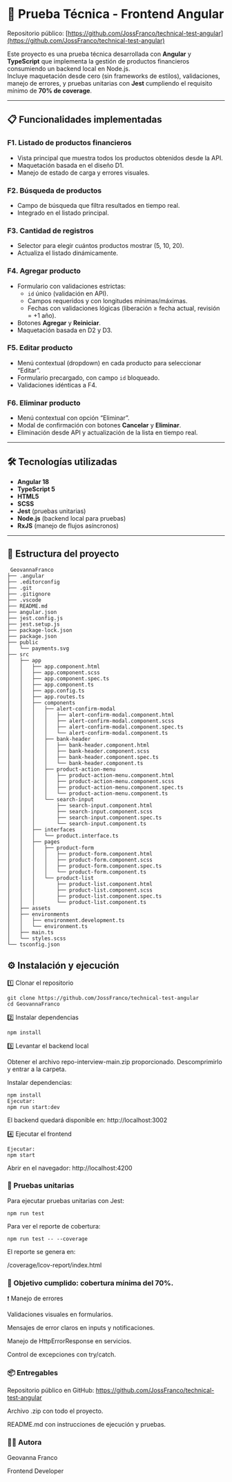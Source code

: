 # 🏦 Prueba Técnica - Frontend Angular

Repositorio público: [https://github.com/JossFranco/technical-test-angular](https://github.com/JossFranco/technical-test-angular)

Este proyecto es una prueba técnica desarrollada con **Angular** y **TypeScript** que implementa la gestión de productos financieros consumiendo un backend local en Node.js.  
Incluye maquetación desde cero (sin frameworks de estilos), validaciones, manejo de errores, y pruebas unitarias con **Jest** cumpliendo el requisito mínimo de **70% de coverage**.

---

## 📋 Funcionalidades implementadas

### F1. Listado de productos financieros
- Vista principal que muestra todos los productos obtenidos desde la API.
- Maquetación basada en el diseño D1.
- Manejo de estado de carga y errores visuales.

### F2. Búsqueda de productos
- Campo de búsqueda que filtra resultados en tiempo real.
- Integrado en el listado principal.

### F3. Cantidad de registros
- Selector para elegir cuántos productos mostrar (5, 10, 20).
- Actualiza el listado dinámicamente.

### F4. Agregar producto
- Formulario con validaciones estrictas:
  - `id` único (validación en API).
  - Campos requeridos y con longitudes mínimas/máximas.
  - Fechas con validaciones lógicas (liberación ≥ fecha actual, revisión = +1 año).
- Botones **Agregar** y **Reiniciar**.
- Maquetación basada en D2 y D3.

### F5. Editar producto
- Menú contextual (dropdown) en cada producto para seleccionar “Editar”.
- Formulario precargado, con campo `id` bloqueado.
- Validaciones idénticas a F4.

### F6. Eliminar producto
- Menú contextual con opción “Eliminar”.
- Modal de confirmación con botones **Cancelar** y **Eliminar**.
- Eliminación desde API y actualización de la lista en tiempo real.

---

## 🛠 Tecnologías utilizadas

- **Angular 18**
- **TypeScript 5**
- **HTML5**
- **SCSS**
- **Jest** (pruebas unitarias)
- **Node.js** (backend local para pruebas)
- **RxJS** (manejo de flujos asíncronos)

---

## 📂 Estructura del proyecto

```
 GeovannaFranco
├── .angular
├── .editorconfig
├── .git
├── .gitignore
├── .vscode
├── README.md
├── angular.json
├── jest.config.js
├── jest.setup.js
├── package-lock.json
├── package.json
├── public
│   └── payments.svg
├── src
│   ├── app
│   │   ├── app.component.html
│   │   ├── app.component.scss
│   │   ├── app.component.spec.ts
│   │   ├── app.component.ts
│   │   ├── app.config.ts
│   │   ├── app.routes.ts
│   │   ├── components
│   │   │   ├── alert-confirm-modal
│   │   │   │   ├── alert-confirm-modal.component.html
│   │   │   │   ├── alert-confirm-modal.component.scss
│   │   │   │   ├── alert-confirm-modal.component.spec.ts
│   │   │   │   └── alert-confirm-modal.component.ts
│   │   │   ├── bank-header
│   │   │   │   ├── bank-header.component.html
│   │   │   │   ├── bank-header.component.scss
│   │   │   │   ├── bank-header.component.spec.ts
│   │   │   │   └── bank-header.component.ts
│   │   │   ├── product-action-menu
│   │   │   │   ├── product-action-menu.component.html
│   │   │   │   ├── product-action-menu.component.scss
│   │   │   │   ├── product-action-menu.component.spec.ts
│   │   │   │   └── product-action-menu.component.ts
│   │   │   └── search-input
│   │   │       ├── search-input.component.html
│   │   │       ├── search-input.component.scss
│   │   │       ├── search-input.component.spec.ts
│   │   │       └── search-input.component.ts
│   │   ├── interfaces
│   │   │   └── product.interface.ts
│   │   ├── pages
│   │   │   ├── product-form
│   │   │   │   ├── product-form.component.html
│   │   │   │   ├── product-form.component.scss
│   │   │   │   ├── product-form.component.spec.ts
│   │   │   │   └── product-form.component.ts
│   │   │   └── product-list
│   │   │       ├── product-list.component.html
│   │   │       ├── product-list.component.scss
│   │   │       ├── product-list.component.spec.ts
│   │   │       └── product-list.component.ts
│   ├── assets
│   ├── environments
│   │   ├── environment.development.ts
│   │   └── environment.ts
│   ├── main.ts
│   └── styles.scss
└── tsconfig.json
 ```



## ⚙️ Instalación y ejecución
 1️⃣ Clonar el repositorio
 ```
git clone https://github.com/JossFranco/technical-test-angular
cd GeovannaFranco
```

 2️⃣ Instalar dependencias

 ```
npm install
```

 3️⃣ Levantar el backend local

Obtener el archivo repo-interview-main.zip proporcionado.
Descomprimirlo y entrar a la carpeta.

Instalar dependencias:

```
npm install
Ejecutar:
npm run start:dev
```
El backend quedará disponible en: http://localhost:3002

4️⃣ Ejecutar el frontend

```
Ejecutar:
npm start
```
Abrir en el navegador: http://localhost:4200

### 🧪 Pruebas unitarias

Para ejecutar pruebas unitarias con Jest:
```
npm run test
```

Para ver el reporte de cobertura:
```
npm run test -- --coverage
```

El reporte se genera en:

/coverage/lcov-report/index.html


### 📌 Objetivo cumplido: cobertura mínima del 70%.

❗ Manejo de errores

Validaciones visuales en formularios.

Mensajes de error claros en inputs y notificaciones.

Manejo de HttpErrorResponse en servicios.

Control de excepciones con try/catch.

### 📦 Entregables

Repositorio público en GitHub: https://github.com/JossFranco/technical-test-angular

Archivo .zip con todo el proyecto.

README.md con instrucciones de ejecución y pruebas.

### 👩‍💻 Autora

Geovanna Franco

Frontend Developer

